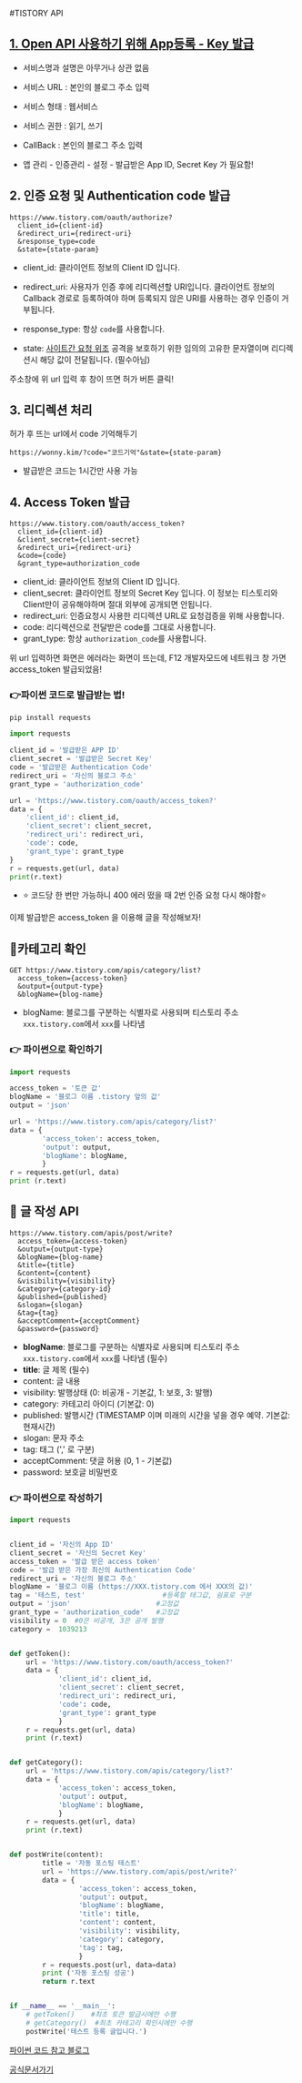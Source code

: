 #TISTORY API



## [1. Open API 사용하기 위해 App등록 - Key 발급](https://www.tistory.com/guide/api/manage/register)

- 서비스명과 설명은 아무거나 상관 없음

- 서비스 URL : 본인의 블로그 주소 입력

- 서비스 형태 : 웹서비스

- 서비스 권한 : 읽기, 쓰기

- CallBack : 본인의 블로그 주소 입력

  

- 앱 관리 - 인증관리 - 설정 - 발급받은 App ID, Secret Key 가 필요함!



## 2. 인증 요청 및 Authentication code 발급

``` 
https://www.tistory.com/oauth/authorize?
  client_id={client-id}
  &redirect_uri={redirect-uri}
  &response_type=code
  &state={state-param}
```

- client_id: 클라이언트 정보의 Client ID 입니다.

- redirect_uri: 사용자가 인증 후에 리디렉션할 URI입니다. 클라이언트 정보의 Callback 경로로 등록하여야 하며 등록되지 않은 URI를 사용하는 경우 인증이 거부됩니다.

- response_type: 항상 `code`를 사용합니다.

- state: [사이트간 요청 위조](https://en.wikipedia.org/wiki/Cross-site_request_forgery) 공격을 보호하기 위한 임의의 고유한 문자열이며 리디렉션시 해당 값이 전달됩니다. (필수아님)

  

주소창에 위 url 입력 후 창이 뜨면 허가 버튼 클릭!



## 3. 리디렉션 처리

허가 후 뜨는 url에서 code 기억해두기

```
https://wonny.kim/?code="코드기억"&state={state-param}
```

- 발급받은 코드는 1시간만 사용 가능



## 4. Access Token 발급

``` 
https://www.tistory.com/oauth/access_token?
  client_id={client-id}
  &client_secret={client-secret}
  &redirect_uri={redirect-uri}
  &code={code}
  &grant_type=authorization_code
```

- client_id: 클라이언트 정보의 Client ID 입니다.
- client_secret: 클라이언트 정보의 Secret Key 입니다. 이 정보는 티스토리와 Client만이 공유해야하며 절대 외부에 공개되면 안됩니다.
- redirect_uri: 인증요청시 사용한 리디렉션 URL로 요청검증을 위해 사용합니다.
- code: 리디렉션으로 전달받은 code를 그대로 사용합니다.
- grant_type: 항상 `authorization_code`를 사용합니다.

위 url 입력하면 화면은 에러라는 화면이 뜨는데, F12 개발자모드에 네트워크 창 가면 access_token 발급되었음!



### 👉파이썬 코드로 발급받는 법!

``` python
pip install requests
```

``` python
import requests

client_id = '발급받은 APP ID'
client_secret = '발급받은 Secret Key'
code = '발급받은 Authentication Code'
redirect_uri = '자신의 블로그 주소'
grant_type = 'authorization_code'

url = 'https://www.tistory.com/oauth/access_token?'
data = {
	'client_id': client_id,
	'client_secret': client_secret,
	'redirect_uri': redirect_uri,
	'code': code,
	'grant_type': grant_type
}
r = requests.get(url, data)
print(r.text)
```



-  ⭐ 코드당 한 번만 가능하니 400 에러 떴을 때 2번 인증 요청 다시 해야함⭐

이제 발급받은 access_token 을 이용해 글을 작성해보자!



## 📌카테고리 확인

```
GET https://www.tistory.com/apis/category/list?
  access_token={access-token}
  &output={output-type}
  &blogName={blog-name}
```

- blogName: 블로그를 구분하는 식별자로 사용되며 티스토리 주소 `xxx.tistory.com`에서 `xxx`를 나타냄



###  👉 파이썬으로 확인하기

``` python
import requests

access_token = '토큰 값'
blogName = '블로그 이름 .tistory 앞의 값'
output = 'json'

url = 'https://www.tistory.com/apis/category/list?'
data = {
		'access_token': access_token,
		'output': output,
		'blogName': blogName,
		}
r = requests.get(url, data)
print (r.text)
```

 



## 📌 글 작성 API

```
https://www.tistory.com/apis/post/write?
  access_token={access-token}
  &output={output-type}
  &blogName={blog-name}
  &title={title}
  &content={content}
  &visibility={visibility}
  &category={category-id}
  &published={published}
  &slogan={slogan}
  &tag={tag}
  &acceptComment={acceptComment}
  &password={password}
```

- **blogName**: 블로그를 구분하는 식별자로 사용되며 티스토리 주소 `xxx.tistory.com`에서 `xxx`를 나타냄 (필수)
- **title**: 글 제목 (필수)
- content: 글 내용
- visibility: 발행상태 (0: 비공개 - 기본값, 1: 보호, 3: 발행)
- category: 카테고리 아이디 (기본값: 0)
- published: 발행시간 (TIMESTAMP 이며 미래의 시간을 넣을 경우 예약. 기본값: 현재시간)
- slogan: 문자 주소
- tag: 태그 (',' 로 구분)
- acceptComment: 댓글 허용 (0, 1 - 기본값)
- password: 보호글 비밀번호



### 👉 파이썬으로 작성하기

``` python
import requests


client_id = '자신의 App ID'
client_secret = '자신의 Secret Key'
access_token = '발급 받은 access token'
code = '발급 받은 가장 최신의 Authentication Code'
redirect_uri = '자신의 블로그 주소'
blogName = '블로그 이름 (https://XXX.tistory.com 에서 XXX의 값)'
tag = '테스트, test'					#등록할 태그값, 쉼표로 구분
output = 'json'						#고정값
grant_type = 'authorization_code'   #고정값 
visibility = 0  #0은 비공개, 3은 공개 발행
category =  1039213


def getToken():
    url = 'https://www.tistory.com/oauth/access_token?'
    data = {
            'client_id': client_id,
            'client_secret': client_secret,
            'redirect_uri': redirect_uri,
            'code': code,
            'grant_type': grant_type
            }
    r = requests.get(url, data)
    print (r.text)


def getCategory():
    url = 'https://www.tistory.com/apis/category/list?'
    data = {
            'access_token': access_token,
            'output': output,
            'blogName': blogName,
            }
    r = requests.get(url, data)
    print (r.text)


def postWrite(content):
        title = '자동 포스팅 테스트'
        url = 'https://www.tistory.com/apis/post/write?'
        data = {
                 'access_token': access_token,
                 'output': output,
                 'blogName': blogName,
                 'title': title,
                 'content': content,
                 'visibility': visibility,
                 'category': category,
                 'tag': tag,
                 }
        r = requests.post(url, data=data)
        print ('자동 포스팅 성공')
        return r.text


if __name__ == '__main__':
    # getToken()    #최초 토큰 발급시에만 수행
    # getCategory()  #최초 카테고리 확인시에만 수행
	postWrite('테스트 등록 글입니다.')
```



[파이썬 코드 참고 블로그](https://liwonfather.tistory.com/58)

[공식문서가기](https://tistory.github.io/document-tistory-apis/)

